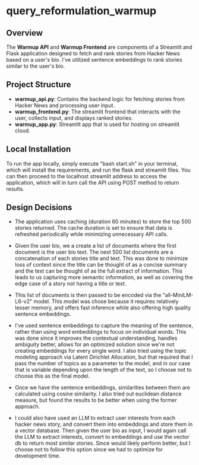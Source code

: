 # query_reformulation_warmup

## Overview

The **Warmup API** and **Warmup Frontend** are components of a Streamlit and Flask application designed to fetch and rank stories from Hacker News based on a user's bio. I've utilized sentence embeddings to rank stories similar to the user's bio.

## Project Structure

- **warmup_api.py**: Contains the backend logic for fetching stories from Hacker News and processing user input.
- **warmup_frontend.py**: The streamlit frontend that interacts with the user, collects input, and displays ranked stories.
- **warmup_app.py**: Streamlit app that is used for hosting on streamlit cloud.

## Local Installation
To run the app locally, simply execute "bash start.sh" in your terminal, which will install the requirements, and run the flask and streamlit files. You can then proceed to the localhost streamlit address to access the application, which will in turn call the API using POST method to return results.

## Design Decisions

* The application uses caching (duration 60 minutes) to store the top 500 stories returned. The cache duration is set to ensure that data is refreshed periodically while minimizing unnecessary API calls. 

* Given the user bio, we a create a list of documents where the first document is the user bio text. The next 500 list documents are a concatenation of each stories title and text. This was done to minimize loss of context since the title can be thought of as a concise summary and the text can be thought of as the full extract of information. This leads to us capturing more semantic information, as well as covering the edge case of a story not having a title or text.

* This list of documents is then passed to be encoded via the "all-MiniLM-L6-v2" model. This model was chose because it requires relatively lesser memory, and offers fast inference while also offering high quality sentence embeddings.

* I've used sentence embeddings to capture the meaning of the sentence, rather than using word embeddings to focus on individual words. This was done since it improves the contextual understanding, handles ambiguity better, allows for an optimized solution since we're not creating embeddings for every single word. I also tried using the topic modeling approach via Latent Dirichlet Allocation, but that required that I pass the number of topics as a parameter to the model, and in our case that is variable depending upon the length of the text, so I choose not to choose this as the final model.

* Once we have the sentence embeddings, similarities between them are calculated using cosine similarity. I also tried out euclidean distance measure, but found the results to be better when using the former approach.

* I could also have used an LLM to extract user interests from each hacker news story, and convert them into embeddings and store them in a vector database. Then given the user bio as input, I would again call the LLM to extract interests, convert to embeddings and use the vector db to return most similar stories. Since would likely perform better, but I choose not to follow this option since we had to optimize for development time.